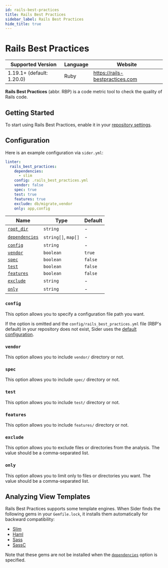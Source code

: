 ```yaml
---
id: rails-best-practices
title: Rails Best Practices
sidebar_label: Rails Best Practices
hide_title: true
---
```


# Rails Best Practices

| Supported Version         | Language | Website                         |
| ------------------------- | -------- | ------------------------------- |
| 1.19.1+ (default: 1.20.0) | Ruby     | https://rails-bestpractices.com |

**Rails Best Practices** (abbr. RBP) is a code metric tool to check the quality of Rails code.

## Getting Started

To start using Rails Best Practices, enable it in your [repository settings](../../getting-started/repository-settings.md).

## Configuration

Here is an example configuration via `sider.yml`:

```yaml
linter:
  rails_best_practices:
    dependencies:
      - slim
    config: .rails_best_practices.yml
    vendor: false
    spec: true
    test: true
    features: true
    exclude: db/migrate,vendor
    only: app,config
```

| Name                                                                                          | Type                | Default |
| --------------------------------------------------------------------------------------------- | ------------------- | ------- |
| [`root_dir`](../../getting-started/custom-configuration.md#linteranalyzer_idroot_dir)         | `string`            | -       |
| [`dependencies`](../../getting-started/custom-configuration.md#linteranalyzer_iddependencies) | `string[]`, `map[]` | -       |
| [`config`](#config)                                                                           | `string`            | -       |
| [`vendor`](#vendor)                                                                           | `boolean`           | `true`  |
| [`spec`](#spec)                                                                               | `boolean`           | `false` |
| [`test`](#test)                                                                               | `boolean`           | `false` |
| [`features`](#features)                                                                       | `boolean`           | `false` |
| [`exclude`](#exclude)                                                                         | `string`            | -       |
| [`only`](#only)                                                                               | `string`            | -       |

### `config`

This option allows you to specify a configuration file path you want.

If the option is omitted and the `config/rails_best_practices.yml` file (RBP's default) in your repository does not exist,
Sider uses the [default configuration](https://github.com/sider/runners/blob/HEAD/images/rails_best_practices/sider_rails_best_practices.yml).

### `vendor`

This option allows you to include `vendor/` directory or not.

### `spec`

This option allows you to include `spec/` directory or not.

### `test`

This option allows you to include `test/` directory or not.

### `features`

This option allows you to include `features/` directory or not.

### `exclude`

This option allows you to exclude files or directories from the analysis. The value should be a comma-separated list.

### `only`

This option allows you to limit only to files or directories you want. The value should be a comma-separated list.

## Analyzing View Templates

Rails Best Practices supports some template engines.
When Sider finds the following gems in your `Gemfile.lock`, it installs them automatically for backward compatibility:

- [Slim](https://github.com/slim-template/slim)
- [Haml](https://github.com/haml/haml)
- [Sass](https://github.com/sass/ruby-sass)
- [SassC](https://github.com/sass/sassc-ruby)

Note that these gems are not be installed when the [`dependencies`](../../getting-started/custom-configuration.md#linteranalyzer_iddependencies) option is specified.
